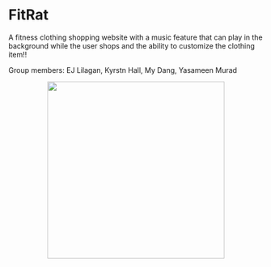 # FitRat
A fitness clothing shopping website with a music feature that can play in the background while the user shops and the ability to customize the clothing item!!

Group members: EJ Lilagan, Kyrstn Hall, My Dang, Yasameen Murad 


<p align="center">
  <img width="350" height="350" src="https://media.discordapp.net/attachments/1081329569258287296/1086137061750353971/image.png">
</p>

